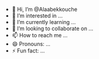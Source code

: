 - 👋 Hi, I’m @Alaabekkouche
- 👀 I’m interested in ...
- 🌱 I’m currently learning ...
- 💞️ I’m looking to collaborate on ...
- 📫 How to reach me ...
- 😄 Pronouns: ...
- ⚡ Fun fact: ...

<!---
Alaabekkouche/Alaabekkouche is a ✨ special ✨ repository because its `README.md` (this file) appears on your GitHub profile.
You can click the Preview link to take a look at your changes.




--->
